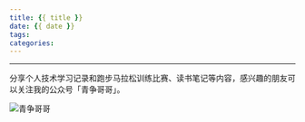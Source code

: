 ```yaml
---
title: {{ title }}
date: {{ date }}
tags: 
categories: 
---
```




---
分享个人技术学习记录和跑步马拉松训练比赛、读书笔记等内容，感兴趣的朋友可以关注我的公众号「青争哥哥」。

![青争哥哥](http://liangjinggege.com/qrcode_for_gh_0be790c1f754_258.jpg)
